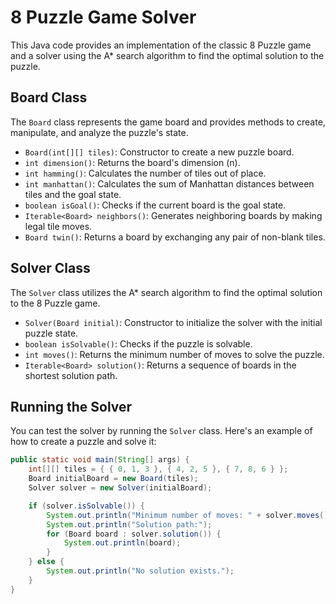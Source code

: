 # 8 Puzzle Game Solver

This Java code provides an implementation of the classic 8 Puzzle game and a solver using the A* search algorithm to find the optimal solution to the puzzle.

## Board Class

The `Board` class represents the game board and provides methods to create, manipulate, and analyze the puzzle's state.

- `Board(int[][] tiles)`: Constructor to create a new puzzle board.
- `int dimension()`: Returns the board's dimension (n).
- `int hamming()`: Calculates the number of tiles out of place.
- `int manhattan()`: Calculates the sum of Manhattan distances between tiles and the goal state.
- `boolean isGoal()`: Checks if the current board is the goal state.
- `Iterable<Board> neighbors()`: Generates neighboring boards by making legal tile moves.
- `Board twin()`: Returns a board by exchanging any pair of non-blank tiles.

## Solver Class

The `Solver` class utilizes the A* search algorithm to find the optimal solution to the 8 Puzzle game.

- `Solver(Board initial)`: Constructor to initialize the solver with the initial puzzle state.
- `boolean isSolvable()`: Checks if the puzzle is solvable.
- `int moves()`: Returns the minimum number of moves to solve the puzzle.
- `Iterable<Board> solution()`: Returns a sequence of boards in the shortest solution path.

## Running the Solver

You can test the solver by running the `Solver` class. Here's an example of how to create a puzzle and solve it:

```java
public static void main(String[] args) {
    int[][] tiles = { { 0, 1, 3 }, { 4, 2, 5 }, { 7, 8, 6 } };
    Board initialBoard = new Board(tiles);
    Solver solver = new Solver(initialBoard);

    if (solver.isSolvable()) {
        System.out.println("Minimum number of moves: " + solver.moves());
        System.out.println("Solution path:");
        for (Board board : solver.solution()) {
            System.out.println(board);
        }
    } else {
        System.out.println("No solution exists.");
    }
}